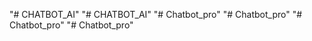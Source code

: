 "# CHATBOT_AI" 
"# CHATBOT_AI" 
"# Chatbot_pro" 
"# Chatbot_pro" 
"# Chatbot_pro" 
"# Chatbot_pro" 
